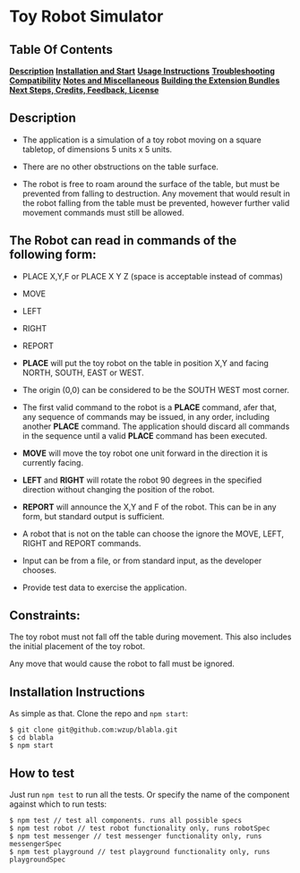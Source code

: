 # Toy Robot Simulator

## Table Of Contents
**[Description](#destruction)**
**[Installation and Start](#installation-and-start)**
**[Usage Instructions](#usage-instructions)**
**[Troubleshooting](#troubleshooting)**
**[Compatibility](#compatibility)**
**[Notes and Miscellaneous](#notes-and-miscellaneous)**
**[Building the Extension Bundles](#building-the-extension-bundles)**
**[Next Steps, Credits, Feedback, License](#next-steps)**

## Description

- The application is a simulation of a toy robot moving on a square tabletop, of dimensions 5 units x 5 units.

- There are no other obstructions on the table surface.

- The robot is free to roam around the surface of the table, but must be prevented from falling to destruction. Any movement that would result in the robot falling from the table must be prevented, however further valid movement commands must still be allowed.

## The Robot can read in commands of the following form:

- PLACE X,Y,F or PLACE X Y Z (space is acceptable instead of commas)
- MOVE
- LEFT
- RIGHT
- REPORT

- **PLACE** will put the toy robot on the table in position X,Y and facing NORTH, SOUTH, EAST or WEST.

- The origin (0,0) can be considered to be the SOUTH WEST most corner.

- The first valid command to the robot is a **PLACE** command, afer that, any sequence of commands may be issued, in any order, including another **PLACE** command. The application should discard all commands in the sequence until a valid **PLACE** command has been executed.

- **MOVE** will move the toy robot one unit forward in the direction it is currently facing.

- **LEFT** and **RIGHT** will rotate the robot 90 degrees in the specified direction without changing the position of the robot.

- **REPORT** will announce the X,Y and F of the robot. This can be in any form, but standard output is sufficient.

- A robot that is not on the table can choose the ignore the MOVE, LEFT, RIGHT and REPORT commands.

- Input can be from a file, or from standard input, as the developer chooses.

- Provide test data to exercise the application.

## Constraints:

The toy robot must not fall off the table during movement. This also includes the initial placement of the toy robot.

Any move that would cause the robot to fall must be ignored.

## Installation Instructions

As simple as that. Clone the repo and `npm start`:

```
$ git clone git@github.com:wzup/blabla.git
$ cd blabla
$ npm start
```

## How to test

Just run `npm test` to run all the tests. Or specify the name of the component
against which to run tests:

```
$ npm test // test all components. runs all possible specs
$ npm test robot // test robot functionality only, runs robotSpec
$ npm test messenger // test messenger functionality only, runs messengerSpec
$ npm test playground // test playground functionality only, runs playgroundSpec
```

